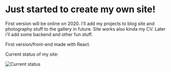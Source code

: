 # Just started to create my own site!

First version will be online on 2020. I'll add my projects to blog site and photography stuff to the gallery in future. Site works also kinda my CV. Later i'll add some backend and other fun stuff.

First version/front-end made with React. 


Current status of my site:

![Current status](https://github.com/ElmeriKinnunen/ownWebsite/blob/parallax/status1.gif)
